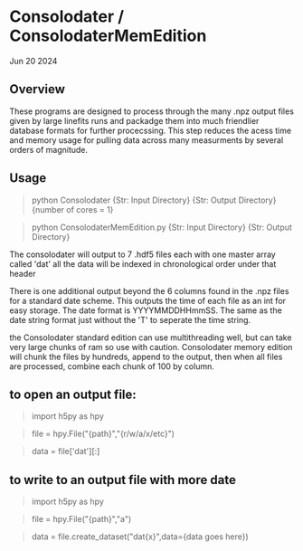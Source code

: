 Consolodater / ConsolodaterMemEdition 
=======
Jun 20 2024

Overview
-----

These programs are designed to process through the many .npz output files given by large linefits runs and packadge them into much friendlier database formats for further procecssing. This step reduces the acess time and memory usage for pulling data across many measurments by several orders of magnitude. 

Usage
----
>python Consolodater {Str: Input Directory} {Str: Output Directory} {number of cores = 1}

>python ConsolodaterMemEdition.py {Str: Input Directory} {Str: Output Directory}

The consolodater will output to 7 .hdf5 files each with one master array called 'dat' all the data will be indexed in chronological order under that header  

There is one additional output beyond the 6 columns found in the .npz files for a standard date scheme. This outputs the time of each file as an int for easy storage. The date format is YYYYMMDDHHmmSS. The same as the date string format just without the 'T' to seperate the time string. 

the Consolodater standard edition can use multithreading well, but can take very large chunks of ram so use with caution. Consolodater memory edition will chunk the files by hundreds, append to the output, then when all files are processed, combine each chunk of 100 by column.

to open an output file:
----
>import h5py as hpy

>file = hpy.File("{path}","{r/w/a/x/etc}")

>data = file['dat'][:]



to write to an output file with more date
----
>import h5py as hpy

>file = hpy.File("{path}","a")

>data = file.create_dataset("dat{x}",data={data goes here})
